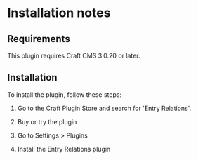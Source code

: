 # Installation notes

## Requirements

This plugin requires Craft CMS 3.0.20 or later.

## Installation

To install the plugin, follow these steps:

1. Go to the Craft Plugin Store and search for 'Entry Relations'.

2. Buy or try the plugin

3. Go to Settings > Plugins

4. Install the Entry Relations plugin
